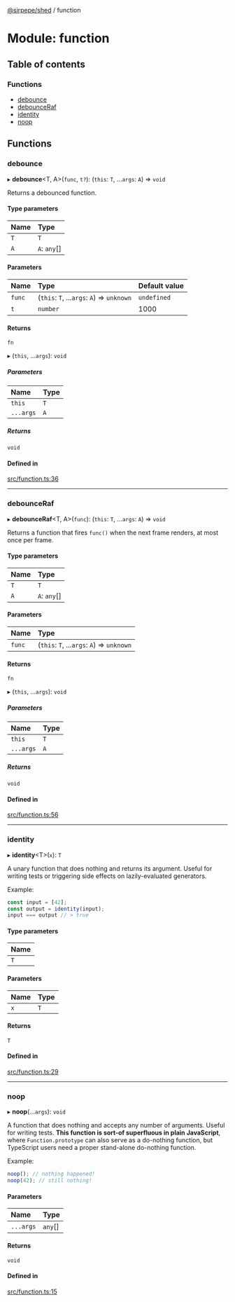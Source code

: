 [@sirpepe/shed](../README.md) / function

# Module: function

## Table of contents

### Functions

- [debounce](function.md#debounce)
- [debounceRaf](function.md#debounceraf)
- [identity](function.md#identity)
- [noop](function.md#noop)

## Functions

### debounce

▸ **debounce**<T, A\>(`func`, `t?`): (`this`: `T`, ...`args`: `A`) => `void`

Returns a debounced function.

#### Type parameters

| Name | Type |
| :------ | :------ |
| `T` | `T` |
| `A` | `A`: `any`[] |

#### Parameters

| Name | Type | Default value |
| :------ | :------ | :------ |
| `func` | (`this`: `T`, ...`args`: `A`) => `unknown` | `undefined` |
| `t` | `number` | 1000 |

#### Returns

`fn`

▸ (`this`, ...`args`): `void`

##### Parameters

| Name | Type |
| :------ | :------ |
| `this` | `T` |
| `...args` | `A` |

##### Returns

`void`

#### Defined in

[src/function.ts:36](https://github.com/SirPepe/shed/blob/5ac37c8/src/function.ts#L36)

___

### debounceRaf

▸ **debounceRaf**<T, A\>(`func`): (`this`: `T`, ...`args`: `A`) => `void`

Returns a function that fires `func()` when the next frame renders, at most
once per frame.

#### Type parameters

| Name | Type |
| :------ | :------ |
| `T` | `T` |
| `A` | `A`: `any`[] |

#### Parameters

| Name | Type |
| :------ | :------ |
| `func` | (`this`: `T`, ...`args`: `A`) => `unknown` |

#### Returns

`fn`

▸ (`this`, ...`args`): `void`

##### Parameters

| Name | Type |
| :------ | :------ |
| `this` | `T` |
| `...args` | `A` |

##### Returns

`void`

#### Defined in

[src/function.ts:56](https://github.com/SirPepe/shed/blob/5ac37c8/src/function.ts#L56)

___

### identity

▸ **identity**<T\>(`x`): `T`

A unary function that does nothing and returns its argument. Useful for
writing tests or triggering side effects on lazily-evaluated generators.

Example:

```typescript
const input = [42];
const output = identity(input);
input === output // > true
```

#### Type parameters

| Name |
| :------ |
| `T` |

#### Parameters

| Name | Type |
| :------ | :------ |
| `x` | `T` |

#### Returns

`T`

#### Defined in

[src/function.ts:29](https://github.com/SirPepe/shed/blob/5ac37c8/src/function.ts#L29)

___

### noop

▸ **noop**(...`args`): `void`

A function that does nothing and accepts any number of arguments. Useful for
writing tests. **This function is sort-of superfluous in plain JavaScript**,
where `Function.prototype` can also serve as a do-nothing function, but
TypeScript users need a proper stand-alone do-nothing function.

Example:

```typescript
noop(); // nothing happened!
noop(42); // still nothing!
```

#### Parameters

| Name | Type |
| :------ | :------ |
| `...args` | `any`[] |

#### Returns

`void`

#### Defined in

[src/function.ts:15](https://github.com/SirPepe/shed/blob/5ac37c8/src/function.ts#L15)
